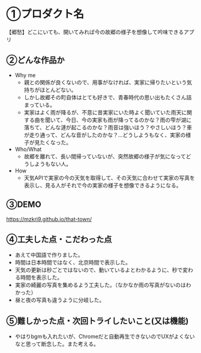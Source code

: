 # ①プロダクト名
【郷愁】どこにいても、開いてみれば今の故郷の様子を想像して吟味できるアプリ

## ②どんな作品か
- Why me
  - 親との関係が良くないので、用事がなければ、実家に帰りたいという気持ちがほとんどない。
  - しかし故郷その町自体はとても好きで、青春時代の思い出もたくさん詰まっている。
  - 実家はよく雨が降るが、不意に昔実家にいた時よく聞いていた雨天に関する曲を聞いて、今日、今の実家も雨が降ってるのかな？雨の雫が湖に落ちて、どんな漣が起こるのかな？雨音は強いほう？やさしいほう？車が走り通って、どんな音がしたのかな？...どうしようもなく、実家の様子が見たくなった。
- Who/What
  - 故郷を離れて、長い間帰っていないが、突然故郷の様子が気になってどうしようもない人。
- How
  - 天気APIで実家の今の天気を取得して、その天気に合わせて実家の写真を表示し、見る人がそれで今の実家の様子を想像できるようになる。

## ③DEMO
https://mzkri9.github.io/that-town/

## ④工夫した点・こだわった点
- あえて中国語で作りました。
- 時間は日本時間ではなく、北京時間で表示した。
- 天気の更新は秒ごとではないので、動いているよとわかるように、秒で変わる時間を表示した。
- 実家の綺麗の写真を集めるよう工夫した。（なかなか雨の写真がないのはわかった）
- 昼と夜の写真も違うように分岐した。

## ⑤難しかった点・次回トライしたいこと(又は機能)
- やはりbgmも入れたいが、Chromeだと自動再生できないのでUXがよくないなと思って断念した。また考える。
